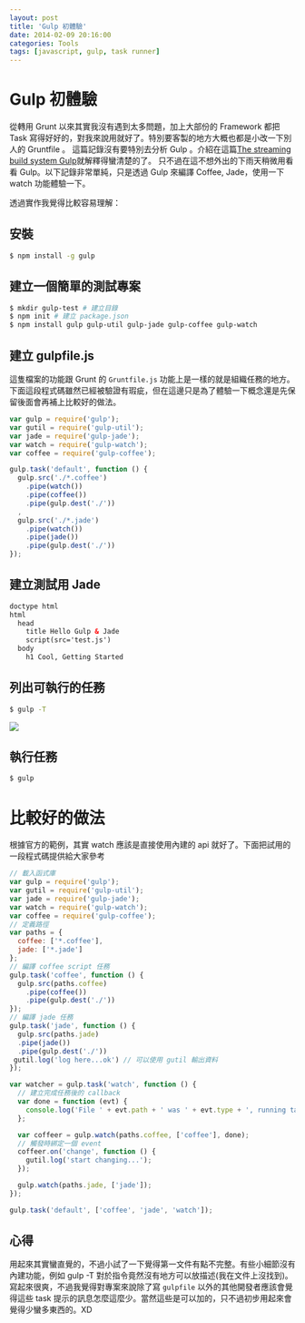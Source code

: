 ```yaml
---
layout: post
title: 'Gulp 初體驗'
date: 2014-02-09 20:16:00
categories: Tools
tags: [javascript, gulp, task runner]
---
```

# Gulp 初體驗
從轉用 Grunt 以來其實我沒有遇到太多問題，加上大部份的 Framework 都把 Task 寫得好好的，對我來說用就好了。特別要客製的地方大概也都是小改一下別人的 Gruntfile 。
這篇記錄沒有要特別去分析 Gulp 。介紹在這篇[The streaming build system Gulp](http://blog.wu-boy.com/2013/12/streaming-build-system-gulp/)就解釋得蠻清楚的了。
只不過在這不想外出的下雨天稍微用看看 Gulp。以下記錄非常單純，只是透過 Gulp 來編譯 Coffee, Jade，使用一下 watch 功能體驗一下。

<!--more-->

透過實作我覺得比較容易理解：

## 安裝

~~~bash
$ npm install -g gulp
~~~

## 建立一個簡單的測試專案

~~~bash
$ mkdir gulp-test # 建立目錄
$ npm init # 建立 package.json
$ npm install gulp gulp-util gulp-jade gulp-coffee gulp-watch
~~~


## 建立 gulpfile.js
這隻檔案的功能跟 Grunt 的 `Gruntfile.js` 功能上是一樣的就是組織任務的地方。
下面這段程式碼雖然已經被驗證有瑕疵，但在這邊只是為了體驗一下概念還是先保留後面會再補上比較好的做法。

~~~js
var gulp = require('gulp');
var gutil = require('gulp-util');
var jade = require('gulp-jade');
var watch = require('gulp-watch');
var coffee = require('gulp-coffee');

gulp.task('default', function () {
  gulp.src('./*.coffee')
    .pipe(watch())
    .pipe(coffee())
    .pipe(gulp.dest('./'))
  ,
  gulp.src('./*.jade')
    .pipe(watch())
    .pipe(jade())
    .pipe(gulp.dest('./'))
});
~~~

## 建立測試用 Jade

~~~html
doctype html
html
  head
    title Hello Gulp & Jade
    script(src='test.js')
  body
    h1 Cool, Getting Started
~~~

## 列出可執行的任務

~~~bash
$ gulp -T
~~~

![](http://i.imgur.com/7BzD0Wj.png)

## 執行任務

~~~bash
$ gulp
~~~

# 比較好的做法
根據官方的範例，其實 watch 應該是直接使用內建的 api 就好了。下面把試用的一段程式碼提供給大家參考

~~~js
// 載入函式庫
var gulp = require('gulp');
var gutil = require('gulp-util');
var jade = require('gulp-jade');
var watch = require('gulp-watch');
var coffee = require('gulp-coffee');
// 定義路徑
var paths = {
  coffee: ['*.coffee'],
  jade: ['*.jade']
};
// 編譯 coffee script 任務
gulp.task('coffee', function () {
  gulp.src(paths.coffee)
    .pipe(coffee())
    .pipe(gulp.dest('./'))
});
// 編譯 jade 任務
gulp.task('jade', function () {
  gulp.src(paths.jade)
  .pipe(jade())
  .pipe(gulp.dest('./'))
 gutil.log('log here...ok') // 可以使用 gutil 輸出資料
});

var watcher = gulp.task('watch', function () {
  // 建立完成任務後的 callback
  var done = function (evt) {
    console.log('File ' + evt.path + ' was ' + evt.type + ', running tasks...');
  };

  var coffeer = gulp.watch(paths.coffee, ['coffee'], done);
  // 觸發時綁定一個 event
  coffeer.on('change', function () {
    gutil.log('start changing...');
  });

  gulp.watch(paths.jade, ['jade']);
});

gulp.task('default', ['coffee', 'jade', 'watch']);
~~~

## 心得
用起來其實蠻直覺的，不過小試了一下覺得第一文件有點不完整。有些小細節沒有內建功能，例如 gulp -T 對於指令竟然沒有地方可以放描述(我在文件上沒找到)。寫起來很爽，不過我覺得對專案來說除了寫 `gulpfile` 以外的其他開發者應該會覺得這些 task 提示的訊息怎麼這麼少。當然這些是可以加的，只不過初步用起來會覺得少蠻多東西的。XD
